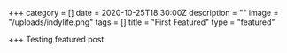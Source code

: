+++
category = []
date = 2020-10-25T18:30:00Z
description = ""
image = "/uploads/indylife.png"
tags = []
title = "First Featured"
type = "featured"

+++
Testing featured post